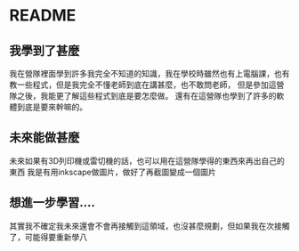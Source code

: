 # README
## 我學到了甚麼
我在營隊裡面學到許多我完全不知道的知識，我在學校時雖然也有上電腦課，也有教一些程式，但是我完全不懂老師到底在講甚麼，也不敢問老師，
但是參加這營隊之後，我能更了解這些程式到底是要怎麼做。
還有在這營隊也學到了許多的軟體到底是要來幹嘛的。

## 未來能做甚麼
未來如果有3D列印機或雷切機的話，也可以用在這營隊學得的東西來再出自己的東西
我是有用inkscape做圖片，做好了再截圖變成一個圖片

##  想進一步學習....
其實我不確定我未來還會不會再接觸到這領域，也沒甚麼規劃，但如果我在次接觸了，可能得要重新學八

